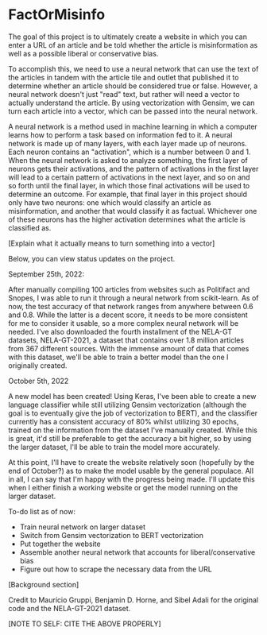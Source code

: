 # FactOrMisinfo

The goal of this project is to ultimately create a website in which you can enter a URL of an article and be told whether the article is misinformation as well as a possible liberal or conservative bias. 

To accomplish this, we need to use a neural network that can use the text of the articles in tandem with the article tile and outlet that published it to determine whether an article should be considered true or false. However, a neural network doesn't just "read" text, but rather will need a vector to actually understand the article. By using vectorization with Gensim, we can turn each article into a vector, which can be passed into the neural network. 

A neural network is a method used in machine learning in which a computer learns how to perform a task based on information fed to it. A neural network is made up of many layers, with each layer made up of neurons. Each neuron contains an "activation", which is a number between 0 and 1. When the neural network is asked to analyze something, the first layer of neurons gets their activations, and the pattern of activations in the first layer will lead to a certain pattern of activations in the next layer, and so on and so forth until the final layer, in which those final activations will be used to determine an outcome. For example, that final layer in this project should only have two neurons: one which would classify an article as misinformation, and another that would classify it as factual. Whichever one of these neurons has the higher activation determines what the article is classified as.

[Explain what it actually means to turn something into a vector]

Below, you can view status updates on the project.

September 25th, 2022:

After manually compiling 100 articles from websites such as Politifact and Snopes, I was able to run it through a neural network from scikit-learn. As of now, the test accuracy of that network ranges from anywhere between 0.6 and 0.8. While the latter is a decent score, it needs to be more consistent for me to consider it usable, so a more complex neural network will be needed. I've also downloaded the fourth installment of the NELA-GT datasets, NELA-GT-2021, a dataset that contains over 1.8 million articles from 367 different sources. With the immense amount of data that comes with this dataset, we'll be able to train a better model than the one I originally created. 

October 5th, 2022

A new model has been created! Using Keras, I've been able to create a new language classifier while still utilizing Gensim vectorization (although the goal is to eventually give the job of vectorization to BERT), and the classifier currently has a consistent accuracy of 80% whilst utilizing 30 epochs, trained on the information from the dataset I've manually created. While this is great, it'd still be preferable to get the accuracy a bit higher, so by using the larger dataset, I'll be able to train the model more accurately. 

At this point, I'll have to create the website relatively soon (hopefully by the end of October?) as to make the model usable by the general populace. All in all, I can say that I'm happy with the progress being made. I'll update this when I either finish a working website or get the model running on the larger dataset.

To-do list as of now:
- Train neural network on larger dataset
- Switch from Gensim vectorization to BERT vectorization
- Put together the website
- Assemble another neural network that accounts for liberal/conservative bias
- Figure out how to scrape the necessary data from the URL


[Background section]


Credit to Maurício Gruppi, Benjamin D. Horne, and Sibel Adali for the original code and the NELA-GT-2021 dataset.

[NOTE TO SELF: CITE THE ABOVE PROPERLY]

